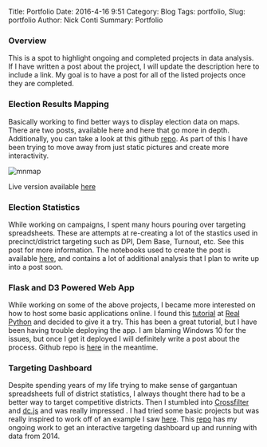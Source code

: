 Title: Portfolio
Date: 2016-4-16 9:51
Category: Blog
Tags: portfolio,
Slug: portfolio
Author: Nick Conti
Summary: Portfolio


### Overview

This is a spot to highlight ongoing and completed projects in data analysis.  If I have written a post about the project, I will update the description here to include a link.  My goal is to have a post for all of the listed projects once they are completed.

### Election Results Mapping

Basically working to find better ways to display election data on maps.  There are two posts, available here and here that go more in depth.  Additionally, you can take a look at this github [repo](https://github.com/NickyThreeNames/ElectionStatsandMap).  As part of this I have been trying to move away from just static pictures and create more interactivity.

![mnmap]({filename}/images/shresults.PNG)

Live version available [here](http://bl.ocks.org/NickyThreeNames/e3228a8ea478b78c802bb12ac94e3d8c)

### Election Statistics

While working on campaigns, I spent many hours pouring over targeting spreadsheets.  These are attempts at re-creating a lot of the stastics used in precinct/district targeting such as DPI, Dem Base, Turnout, etc.  See this post for more information.  The notebooks used to create the post is available [here](https://github.com/NickyThreeNames/ElectionStatsandMap), and contains a lot of additional analysis that I plan to write up into a post soon.

### Flask and D3 Powered Web App

While working on some of the above projects, I became more interested on how to host some basic applications online.   I found this [tutorial](https://realpython.com/blog/python/web-development-with-flask-fetching-data-with-requests/#deploying) at [Real Python](https://realpython.com/) and decided to give it a try.  This has been a great tutorial, but I have been having trouble deploying the app.  I am blaming Windows 10 for the issues, but once I get it deployed I will definitely write a post about the process.  Github repo is [here](https://github.com/NickyThreeNames/stocksD3) in the meantime.

### Targeting Dashboard

Despite spending years of my life trying to make sense of gargantuan spreadsheets full of district statistics, I always thought there had to be a better way to target competitive districts.  Then I stumbled into [Crossfilter](http://square.github.io/crossfilter/) and [dc.js](https://dc-js.github.io/dc.js/) and was really impressed .  I had tried some basic projects but was really inspired to work off of an example I saw [here](https://austinlyons.github.io/dcjs-leaflet-untappd/#).  This [repo](https://github.com/NickyThreeNames/targetingDashboard) has my ongoing work to get an interactive targeting dashboard up and running with data from 2014.

